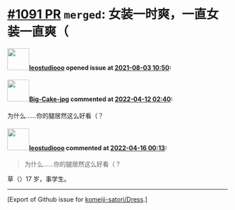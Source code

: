 # [\#1091 PR](https://github.com/komeiji-satori/Dress/pull/1091) `merged`: 女装一时爽，一直女装一直爽（

#### <img src="https://avatars.githubusercontent.com/u/35419343?u=a91db3faaee3063d93bf17c67727fc94fc4eaff2&v=4" width="50">[leostudiooo](https://github.com/leostudiooo) opened issue at [2021-08-03 10:50](https://github.com/komeiji-satori/Dress/pull/1091):



#### <img src="https://avatars.githubusercontent.com/u/76810494?u=76c066e096e9bb548a16955bde5547e8aa819925&v=4" width="50">[Big-Cake-jpg](https://github.com/Big-Cake-jpg) commented at [2022-04-12 02:40](https://github.com/komeiji-satori/Dress/pull/1091#issuecomment-1095866576):

为什么......你的腿居然这么好看（？

#### <img src="https://avatars.githubusercontent.com/u/35419343?u=a91db3faaee3063d93bf17c67727fc94fc4eaff2&v=4" width="50">[leostudiooo](https://github.com/leostudiooo) commented at [2022-04-16 00:13](https://github.com/komeiji-satori/Dress/pull/1091#issuecomment-1100479158):

> 为什么......你的腿居然这么好看（？

草（）17 岁，事学生。


-------------------------------------------------------------------------------



[Export of Github issue for [komeiji-satori/Dress](https://github.com/komeiji-satori/Dress).]

